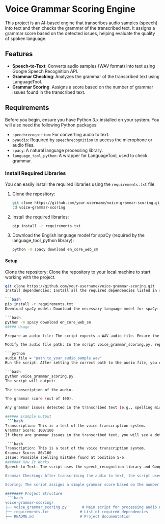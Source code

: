 # Voice Grammar Scoring Engine

This project is an AI-based engine that transcribes audio samples (speech) into text and then checks the grammar of the transcribed text. It assigns a grammar score based on the detected issues, helping evaluate the quality of spoken language.

## Features
- **Speech-to-Text**: Converts audio samples (WAV format) into text using Google Speech Recognition API.
- **Grammar Checking**: Analyzes the grammar of the transcribed text using LanguageTool.
- **Grammar Scoring**: Assigns a score based on the number of grammar issues found in the transcribed text.

## Requirements
Before you begin, ensure you have Python 3.x installed on your system. You will also need the following Python packages:

- `speechrecognition`: For converting audio to text.
- `pyaudio`: Required by `speechrecognition` to access the microphone or audio files.
- `spacy`: A natural language processing library.
- `language_tool_python`: A wrapper for LanguageTool, used to check grammar.

### Install Required Libraries
You can easily install the required libraries using the `requirements.txt` file.

1. Clone the repository:

   ```bash
   git clone https://github.com/your-username/voice-grammar-scoring.git
   cd voice-grammar-scoring
2. Install the required libraries:

   ```bash
   pip install -r requirements.txt
3. Download the English language model for spaCy (required by the language_tool_python library):

   ```bash
   python -m spacy download en_core_web_sm
#### Setup
Clone the repository: Clone the repository to your local machine to start working with the project.

   ```bash
git clone https://github.com/your-username/voice-grammar-scoring.git
Install dependencies: Install all the required dependencies listed in requirements.txt:

   ```bash
pip install -r requirements.txt
Download spaCy model: Download the necessary language model for spaCy:

   ```bash
python -m spacy download en_core_web_sm
##### Usage

Prepare an audio file: The script expects a WAV audio file. Ensure the file is in a supported format (WAV), or you can modify the script to support other formats if needed.

Modify the audio file path: In the script voice_grammar_scoring.py, replace the audio_file variable with the path to your own audio file. For example:

   ```python
audio_file = "path_to_your_audio_sample.wav"
Run the script: After setting the correct path to the audio file, you can run the script to transcribe the audio and check its grammar:

   ```bash
python voice_grammar_scoring.py
The script will output:

The transcription of the audio.

The grammar score (out of 100).

Any grammar issues detected in the transcribed text (e.g., spelling mistakes, punctuation errors, etc.).

###### Example Output
    ```bash
Transcription: This is a test of the voice transcription system.
Grammar Score: 100/100
If there are grammar issues in the transcribed text, you will see a detailed output like this:

    ```bash
Transcription: This is a test of the voice transcription system.
Grammar Score: 80/100
Issue: Possible spelling mistake found at position 5-6
####### How It Works
Speech-to-Text: The script uses the speech_recognition library and Google's Speech-to-Text API to convert the audio file into text.

Grammar Checking: After transcribing the audio to text, the script uses the language_tool_python library to check for grammar mistakes. LanguageTool is an open-source grammar checker that can detect various types of grammatical errors, such as punctuation issues, spelling mistakes, and sentence structure problems.

Scoring: The script assigns a simple grammar score based on the number of issues detected. It uses a basic scoring mechanism: 100 - (errors * 2), where errors is the total number of grammar issues detected.

######## Project Structure
    ```bash
voice-grammar-scoring/
├── voice_grammar_scoring.py       # Main script for processing audio and checking grammar
├── requirements.txt              # List of required dependencies
├── README.md                     # Project documentation
